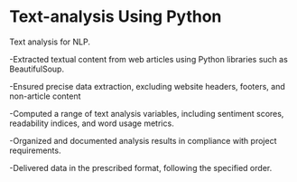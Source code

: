 # Text-analysis Using Python


Text analysis for NLP.

-Extracted textual content from web articles using Python libraries such as BeautifulSoup.

-Ensured precise data extraction, excluding website headers, footers, and non-article content

-Computed a range of text analysis variables, including sentiment scores, readability indices, and word usage metrics.

-Organized and documented analysis results in compliance with project requirements.

-Delivered data in the prescribed format, following the specified order.
